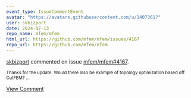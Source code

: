 ```yaml
---
event_type: IssueCommentEvent
avatar: "https://avatars.githubusercontent.com/u/1407361?"
user: skbizport
date: 2024-07-13
repo_name: mfem/mfem
html_url: https://github.com/mfem/mfem/issues/4167
repo_url: https://github.com/mfem/mfem
---
```


<a href='https://github.com/skbizport' target='_blank'>skbizport</a> commented on issue <a href='https://github.com/mfem/mfem/issues/4167' target='_blank'>mfem/mfem#4167</a>.

<small>Thanks for the update. Would there also be example of topology optimization based off CutFEM?...</small>

<a href='https://github.com/mfem/mfem/issues/4167' target='_blank'>View Comment</a>